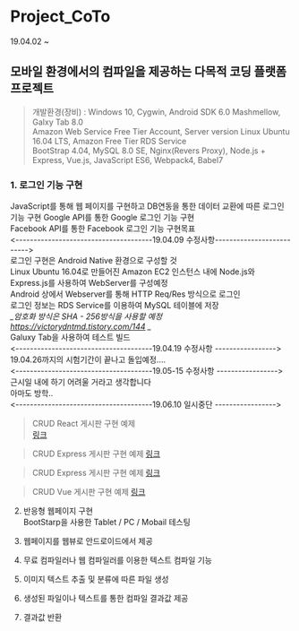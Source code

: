 # Project_CoTo
19.04.02 ~ 

## 모바일 환경에서의 컴파일을 제공하는 다목적 코딩 플랫폼 프로젝트  
  
>개발환경(장비) : Windows 10, Cygwin, Android SDK 6.0 Mashmellow, Galxy Tab 8.0    
Amazon Web Service Free Tier Account, Server version Linux Ubuntu 16.04 LTS, Amazon Free Tier RDS Service  
BootStrap 4.04, MySQL 8.0 SE, Nginx(Revers Proxy), Node.js + Express, Vue.js, JavaScript ES6, Webpack4, Babel7  

### 1. 로그인 기능 구현  
JavaScript를 통해 웹 페이지를 구현하고 DB연동을 통한 데이터 교환에 따른 로그인 기능 구현 
Google API를 통한 Google 로그인 기능 구현  
Facebook API를 통한 Facebook 로그인 기능 구현목표   
<--------------------------------------19.04.09 수정사항-------------------------->  
로그인 구현은 Android Native 환경으로 구성할 것  
Linux Ubuntu 16.04로 만들어진 Amazon EC2 인스턴스 내에 Node.js와 Express.js를 사용하여 WebServer를 구성예정  
Android 상에서 Webserver를 통해 HTTP Req/Res 방식으로 로그인  
로그인 정보는 RDS Service를 이용하여 MySQL 테이블에 저장  
*_암호화 방식은 SHA - 256방식을 사용할 예정 https://victorydntmd.tistory.com/144 _*  
Galuxy Tab을 사용하여 테스트 빌드  
<--------------------------------------19.04.19 수정사항 ----------------->  
19.04.26까지의 시험기간이 끝나고 돌입예정....  
<--------------------------------------19.05-15 수정사항 ----------------->  
근시일 내에 하기 어려울 거라고 생각합니다  
아마도 방학..  
<--------------------------------------19.06.10 일시중단 ----------------->      


>CRUD React 게시판 구현 예제  
[링크](https://forest71.tistory.com/183)  

>CRUD Express 게시판 구현  예제
[링크](https://develtraining.tistory.com/category/%EC%9B%B9%ED%94%84%EB%A1%9C%EA%B7%B8%EB%9E%98%EB%B0%8D/Node%20+%20Express%20+%20Mysql%20%EC%9D%84%20%EC%9D%B4%EC%9A%A9%ED%95%9C%20%EA%B2%8C%EC%8B%9C%ED%8C%90%20%EB%A7%8C%EB%93%A4%EA%B8%B0)  

>CRUD Express 게시판 구현  예제
[링크](https://victorydntmd.tistory.com/29)  

>CRUD Vue 게시판 구현  예제
[링크](https://gmground.tistory.com/entry/Vuejs%EB%A1%9C-List%EB%A5%BC-%EC%9D%B4%EC%9A%A9%ED%95%9C-CRUD-Pagination-Search-%EA%B5%AC%ED%98%84)  

2. 반응형 웹페이지 구현  
BootStarp을 사용한 Tablet / PC / Mobail 테스팅 
  
3. 웹페이지를 웹뷰로 안드로이드에서 제공  
4. 무료 컴파일러나 웹 컴파일러를 이용한 텍스트 컴파일 기능
5. 이미지 텍스트 추출 및 분류에 따른  파일 생성 
6. 생성된 파일이나 텍스트를 통한 컴파일 결과값 제공 
7. 결과값 반환 
